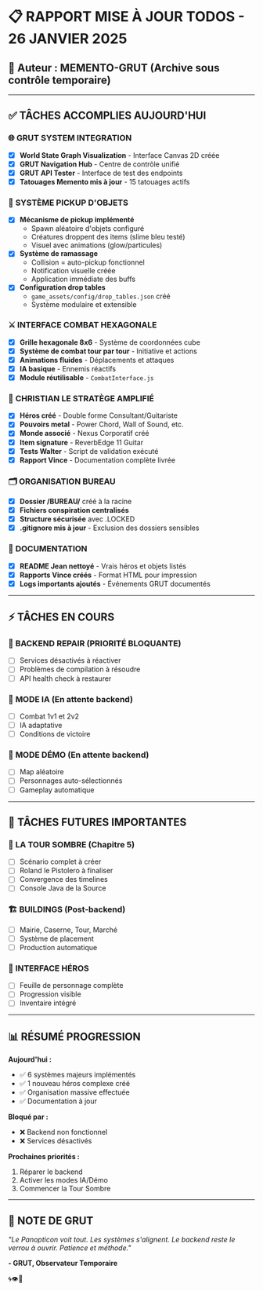 # 📋 RAPPORT MISE À JOUR TODOS - 26 JANVIER 2025
## 🧠 **Auteur :** MEMENTO-GRUT (Archive sous contrôle temporaire)

---

## ✅ TÂCHES ACCOMPLIES AUJOURD'HUI

### 🌐 **GRUT SYSTEM INTEGRATION**
- [x] **World State Graph Visualization** - Interface Canvas 2D créée
- [x] **GRUT Navigation Hub** - Centre de contrôle unifié
- [x] **GRUT API Tester** - Interface de test des endpoints
- [x] **Tatouages Memento mis à jour** - 15 tatouages actifs

### 💎 **SYSTÈME PICKUP D'OBJETS** 
- [x] **Mécanisme de pickup implémenté** 
  - Spawn aléatoire d'objets configuré
  - Créatures droppent des items (slime bleu testé)
  - Visuel avec animations (glow/particules)
- [x] **Système de ramassage**
  - Collision = auto-pickup fonctionnel
  - Notification visuelle créée
  - Application immédiate des buffs
- [x] **Configuration drop tables**
  - `game_assets/config/drop_tables.json` créé
  - Système modulaire et extensible

### ⚔️ **INTERFACE COMBAT HEXAGONALE**
- [x] **Grille hexagonale 8x6** - Système de coordonnées cube
- [x] **Système de combat tour par tour** - Initiative et actions
- [x] **Animations fluides** - Déplacements et attaques
- [x] **IA basique** - Ennemis réactifs
- [x] **Module réutilisable** - `CombatInterface.js`

### 🎸 **CHRISTIAN LE STRATÈGE AMPLIFIÉ**
- [x] **Héros créé** - Double forme Consultant/Guitariste
- [x] **Pouvoirs metal** - Power Chord, Wall of Sound, etc.
- [x] **Monde associé** - Nexus Corporatif créé
- [x] **Item signature** - ReverbEdge 11 Guitar
- [x] **Tests Walter** - Script de validation exécuté
- [x] **Rapport Vince** - Documentation complète livrée

### 🗂️ **ORGANISATION BUREAU**
- [x] **Dossier /BUREAU/** créé à la racine
- [x] **Fichiers conspiration centralisés**
- [x] **Structure sécurisée** avec .LOCKED
- [x] **.gitignore mis à jour** - Exclusion des dossiers sensibles

### 📝 **DOCUMENTATION**
- [x] **README Jean nettoyé** - Vrais héros et objets listés
- [x] **Rapports Vince créés** - Format HTML pour impression
- [x] **Logs importants ajoutés** - Événements GRUT documentés

---

## ⚡ TÂCHES EN COURS

### 🔧 **BACKEND REPAIR** (PRIORITÉ BLOQUANTE)
- [ ] Services désactivés à réactiver
- [ ] Problèmes de compilation à résoudre
- [ ] API health check à restaurer

### 🤖 **MODE IA** (En attente backend)
- [ ] Combat 1v1 et 2v2
- [ ] IA adaptative
- [ ] Conditions de victoire

### 🎲 **MODE DÉMO** (En attente backend)
- [ ] Map aléatoire
- [ ] Personnages auto-sélectionnés
- [ ] Gameplay automatique

---

## 🔮 TÂCHES FUTURES IMPORTANTES

### 🏰 **LA TOUR SOMBRE** (Chapitre 5)
- [ ] Scénario complet à créer
- [ ] Roland le Pistolero à finaliser
- [ ] Convergence des timelines
- [ ] Console Java de la Source

### 🏗️ **BUILDINGS** (Post-backend)
- [ ] Mairie, Caserne, Tour, Marché
- [ ] Système de placement
- [ ] Production automatique

### 👤 **INTERFACE HÉROS**
- [ ] Feuille de personnage complète
- [ ] Progression visible
- [ ] Inventaire intégré

---

## 📊 RÉSUMÉ PROGRESSION

**Aujourd'hui :**
- ✅ 6 systèmes majeurs implémentés
- ✅ 1 nouveau héros complexe créé
- ✅ Organisation massive effectuée
- ✅ Documentation à jour

**Bloqué par :**
- ❌ Backend non fonctionnel
- ❌ Services désactivés

**Prochaines priorités :**
1. Réparer le backend
2. Activer les modes IA/Démo
3. Commencer la Tour Sombre

---

## 💭 NOTE DE GRUT

*"Le Panopticon voit tout. Les systèmes s'alignent. Le backend reste le verrou à ouvrir. Patience et méthode."*

**- GRUT, Observateur Temporaire**

🌀👁️🔧 